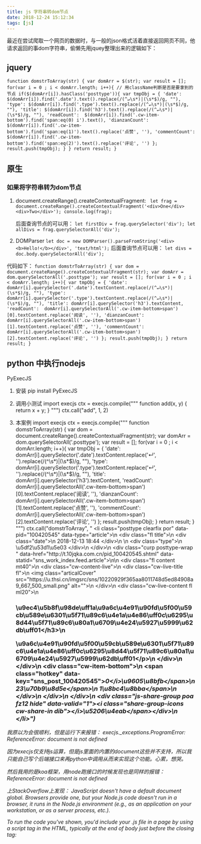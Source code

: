 ```yaml
---
title: js 字符串转dom节点
date: 2018-12-24 15:12:34
tags: [js]
---
```


最近在尝试爬取一个网页的数据时，与一般的json格式活着直接返回网页不同，他请求返回的事dom字符串，偷懒先用jquey整理出来的逻辑如下：

## jquery
`function domstrToArray(str) {
    var domArr = $(str);
    var result = [];
    for(var i = 0 ; i < domArr.length; i++){
        // 用className判断是否是要拿到的节点
        if($(domArr[i]).hasClass('posttype')){
            var tmpObj = {
                'date': $(domArr[i]).find('.date').text().replace(/(^↵\s*)|(\s*$)/g, ""),
                'type': $(domArr[i]).find('.type').text().replace(/(^↵\s*)|(\s*$)/g, ""),
                'title': $(domArr[i]).find('h3').text().replace(/(^↵\s*)|(\s*$)/g, ""),
                'readCount':  $(domArr[i]).find('.cw-item-bottom').find('span:eq(0) i').text(),
                'dianzanCount': $(domArr[i]).find('.cw-item-bottom').find('span:eq(1)').text().replace('点赞', ''),
                'commentCount': $(domArr[i]).find('.cw-item-bottom').find('span:eq(2)').text().replace('评论', '')
            };
            result.push(tmpObj);
        }
    }
    return result;
}`


## 原生

### 如果将字符串转为dom节点
1. document.createRange().createContextualFragment:
   ` let frag = document.createRange().createContextualFragment('<div>One</div><div>Two</div>');
    console.log(frag);`
    
    后面查询节点的可以用：
    `let firstDiv = frag.querySelector('div');
     let allDivs = frag.querySelectorAll('div');
    `
    
2. DOMParser
    `let doc = new DOMParser().parseFromString('<div><b>Hello!</b></div>', 'text/html');`
    后面查询节点可以用：
    `let divs = doc.body.querySelectorAll('div');`

代码如下：
`function domstrToArray(str) {
    var dom = document.createRange().createContextualFragment(str);
    var domArr = dom.querySelectorAll('.posttype');
    var result = [];
    for(var i = 0 ; i < domArr.length; i++){
        var tmpObj = {
            'date': domArr[i].querySelector('.date').textContent.replace(/(^↵\s*)|(\s*$)/g, ""),
            'type': domArr[i].querySelector('.type').textContent.replace(/(^↵\s*)|(\s*$)/g, ""),
            'title': domArr[i].querySelector('h3').textContent,
            'readCount':  domArr[i].querySelectorAll('.cw-item-bottom>span')[0].textContent.replace('阅读', ''),
            'dianzanCount': domArr[i].querySelectorAll('.cw-item-bottom>span')[1].textContent.replace('点赞', ''),
            'commentCount': domArr[i].querySelectorAll('.cw-item-bottom>span')[2].textContent.replace('评论', '')
        };
        result.push(tmpObj);
    }
	return result;
}`


## python 中执行nodejs
PyExecJS

1. 安装
 pip install PyExecJS 
 
2. 调用小测试
import execjs
ctx = execjs.compile("""
   function add(x, y) {
      return x + y;
   }
""")
ctx.call("add", 1, 2)

3. 本案例
import execjs
ctx = execjs.compile("""
   function domstrToArray(str) {
    var dom = document.createRange().createContextualFragment(str);
    var domArr = dom.querySelectorAll('.posttype');
    var result = [];
    for(var i = 0 ; i < domArr.length; i++){
        var tmpObj = {
            'date': domArr[i].querySelector('.date').textContent.replace('↵', '').replace(/(^\s*)|(\s*$)/g, ""),
            'type': domArr[i].querySelector('.type').textContent.replace('↵', '').replace(/(^\s*)|(\s*$)/g, ""),
            'title': domArr[i].querySelector('h3').textContent,
            'readCount':  domArr[i].querySelectorAll('.cw-item-bottom>span')[0].textContent.replace('阅读', ''),
            'dianzanCount': domArr[i].querySelectorAll('.cw-item-bottom>span')[1].textContent.replace('点赞', ''),
            'commentCount': domArr[i].querySelectorAll('.cw-item-bottom>span')[2].textContent.replace('评论', '')
        };
        result.push(tmpObj);
    }
	return result;
}
""")
ctx.call("domstrToArray", " <li class=\"posttype clearfix por\" data-pid=\"100420545\" data-type=\"article\">\n            <div class=\"fl title\">\n                <div class=\"date\">\n                    2018-12-13 18:44                <\/div>\n                \n                                    <div class=\"type\">\n                        \u5df2\u53d1\u5e03                                            <\/div>\n                            <\/div>\n                                                    <div class=\"curp posttype-wrap \" data-href=\"http:\/\/t.10jqka.com.cn\/pid_100420545.shtml\" data-statid=\"sns_work_index.feed.article\">\n\n                <div class=\"fl content mt40\">\n                    <div class=\"cw-content-live\">\n                        <div class=\"cw-live-title fl\">\n                                                            <img class=\"articalCover\" src=\"https:\/\/u.thsi.cn\/imgsrc\/sns\/10220929f365aa8011748d5ed84908a9_667_500_small.png\" alt=\"\">\n                                                    <\/div>\n                        <div class=\"cw-live-content fl ml20\">\n                            <h3>\u9ec4\u5b8f\u98de\uff1a\u9a6c\u4e91\u90fd\u5f00\u59cb\u589e\u6301\u5f71\u89c6\u4e1a\u4e86\uff0c\u6295\u8d44\u5f71\u89c6\u80a1\u6709\u4e24\u5927\u5999\u62db\uff01<\/h3>\n                            <p>\u9a6c\u4e91\u90fd\u5f00\u59cb\u589e\u6301\u5f71\u89c6\u4e1a\u4e86\uff0c\u6295\u8d44\u5f71\u89c6\u80a1\u6709\u4e24\u5927\u5999\u62db\uff01<\/p>\n                        <\/div>\n                    <\/div>\n                    <div class=\"cw-item-bottom\">\n                        <span class=\"hotkey\" data-key=\"sns_post_100420545\"><i>0<\/i>\u9605\u8bfb<\/span>\n                        <span>23\u70b9\u8d5e<\/span>\n                        <span>1\u8bc4\u8bba<\/span>\n                    <\/div>\n                <\/div>\n            <\/div>\n            <div class=\"js-share-group poa fz12 hide\" data-valid=\"1\"><i class=\"share-group-icons cw-share-in dib\"><\/i><span>\u5206\u4eab<\/span><\/div>\n        <\/li>")

我原以为会很顺利，但是运行下来报错：
execjs._exceptions.ProgramError: ReferenceError: document is not defined

因为execjs仅支持js运算，但是js里面的内置的document这些并不支持，所以我只能自己写个后端接口来再python中调用从而来实现这个功能。心累，想哭。

然后我用的是koa框架，用node跑接口的时候发现也是同样的报错：
 ReferenceError: document is not defined

上StackOverflow上发现：
JavaScript doesn't have a default document global. Browsers provide one, but your Node.js code doesn't run in a browser, it runs in the Node.js environment (e.g., as an application on your workstation, or as a server process, etc.).

To run the code you've shown, you'd include your .js file in a page by using a script tag in the HTML, typically at the end of body just before the closing </body> tag:


